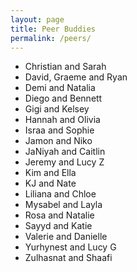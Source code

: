 ```yaml
---
layout: page
title: Peer Buddies
permalink: /peers/
---
```



- Christian and Sarah
- David, Graeme and Ryan
- Demi and Natalia
- Diego and Bennett
- Gigi and Kelsey
- Hannah and Olivia
- Israa and Sophie
- Jamon and Niko
- JaNiyah and Caitlin
- Jeremy and Lucy Z
- Kim and Ella
- KJ and Nate
- Liliana and Chloe
- Mysabel and Layla
- Rosa and Natalie
- Sayyd and Katie
- Valerie and Danielle
- Yurhynest and Lucy G
- Zulhasnat and Shaafi

